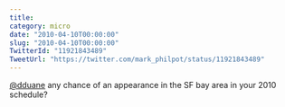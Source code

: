 ```yaml
---
title: 
category: micro
date: "2010-04-10T00:00:00"
slug: "2010-04-10T00:00:00"
TwitterId: "11921843489"
TweetUrl: "https://twitter.com/mark_philpot/status/11921843489"
---
```


[@dduane](https://twitter.com/dduane) any chance of an appearance in the SF bay
area in your 2010 schedule?
